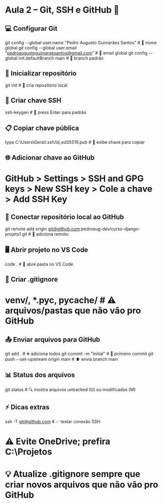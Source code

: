 # Aula 2 – Git, SSH e GitHub 🚀

## 💻 Configurar Git

git config --global user.name "Pedro Augusto Guimarães Santos" # 📝 nome global
git config --global user.email "pedroaugustoguimaraesantos@gmail.com" # 📧 email global
git config --global init.defaultBranch main # 🌿 branch padrão

## 🐍 Inicializar repositório

git init # 📁 cria repositório local

## 🔑 Criar chave SSH

ssh-keygen # 🌱 press Enter para padrão

## 📋 Copiar chave pública

type C:\Users\Geral/.ssh/id_ed25519.pub # 🔎 exibe chave para copiar

## 🌐 Adicionar chave ao GitHub

# GitHub > Settings > SSH and GPG keys > New SSH key > Cole a chave > Add SSH Key

## 🔗 Conectar repositório local ao GitHub

git remote add origin git@github.com:pedroaug-dev/curso-django-projeto1.git # 🔗 adiciona remoto

## 🖥️ Abrir projeto no VS Code

code . # 📝 abre pasta no VS Code

## 🚫 Criar .gitignore

# venv/, \*.pyc, **pycache**/ # ⚠️ arquivos/pastas que não vão pro GitHub

## 📤 Enviar arquivos para GitHub

git add . # ➕ adiciona todos
git commit -m "Initial" # 💾 primeiro commit
git push --set-upstream origin main # ⬆️ envia branch main

## 📊 Status dos arquivos

git status # 🔍 mostra arquivos untracked (U) ou modificados (M)

## ⚡ Dicas extras

ssh -T git@github.com # ✅ testar conexão SSH

# ⚠️ Evite OneDrive; prefira C:\Projetos

# 💡 Atualize .gitignore sempre que criar novos arquivos que não vão pro GitHub

